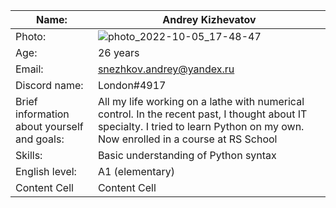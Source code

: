 
| Name:  | Andrey Kizhevatov|
| ------------- | ------------- |
| Photo:  | ![photo_2022-10-05_17-48-47](https://user-images.githubusercontent.com/111752991/206651602-0e9cba81-b5ec-484e-b5d9-946cf50787d1.jpg)  |
| Age: | 26 years  |
| Email:  | snezhkov.andrey@yandex.ru  |
| Discord name:  | London#4917  |
| Brief information about yourself and goals:  | All my life working on a lathe with numerical control. In the recent past, I thought about IT specialty. I tried to learn Python on my own. Now enrolled in a course at RS School |
| Skills:  | Basic understanding of Python syntax  |
| English level: | A1 (elementary) |
| Content Cell  | Content Cell  |
